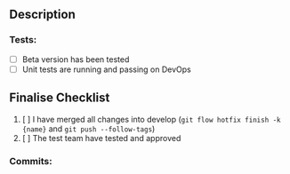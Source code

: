 ## Description
<!-- What does this fix? --->
<!-- How have you fixed it? --->



### Tests:
- [ ] Beta version has been tested
- [ ] Unit tests are running and passing on DevOps

## Finalise Checklist
 1. [ ] I have merged all changes into develop (`git flow hotfix finish -k {name}` and `git push --follow-tags`)
 2. [ ] The test team have tested and approved

### Commits:
<!--- You can click the 'Add commit messages' button -->